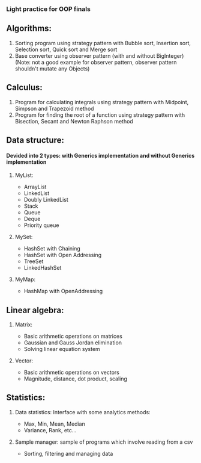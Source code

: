 ### Light practice for OOP finals

## Algorithms:

1. Sorting program using strategy pattern with Bubble sort, Insertion sort, Selection sort, Quick sort and Merge sort
2. Base converter using observer pattern (with and without BigInteger) (Note: not a good example for observer pattern, observer pattern shouldn't mutate any Objects)

## Calculus:

1. Program for calculating integrals using strategy pattern with Midpoint, Simpson and Trapezoid method
2. Program for finding the root of a function using strategy pattern with Bisection, Secant and Newton Raphson method

## Data structure:

#### Devided into 2 types: with Generics implementation and without Generics implementation

1. MyList:
   - ArrayList
   - LinkedList
   - Doubly LinkedList
   - Stack
   - Queue
   - Deque
   - Priority queue

2. MySet:
   - HashSet with Chaining
   - HashSet with Open Addressing
   - TreeSet
   - LinkedHashSet

3. MyMap:
   - HashMap with OpenAddressing

## Linear algebra:

1. Matrix:
   - Basic arithmetic operations on matrices
   - Gaussian and Gauss Jordan elimination
   - Solving linear equation system

2. Vector:
   - Basic arithmetic operations on vectors
   - Magnitude, distance, dot product, scaling

## Statistics:

1. Data statistics: Interface with some analytics methods:
   - Max, Min, Mean, Median
   - Variance, Rank, etc...

2. Sample manager: sample of programs which involve reading from a csv
   - Sorting, filtering and managing data
       

